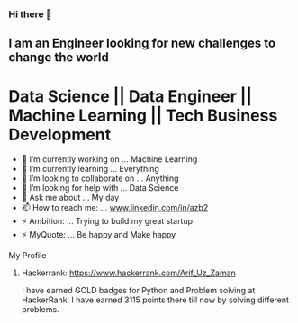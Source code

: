 ### Hi there 👋


## I am an Engineer looking for new challenges to change the world

# Data Science || Data Engineer || Machine Learning || Tech Business Development


- 🔭 I’m currently working on ... Machine Learning 
- 🌱 I’m currently learning ... Everything
- 👯 I’m looking to collaborate on ... Anything
- 🤔 I’m looking for help with ... Data Science
- 💬 Ask me about ... My day
- 📫 How to reach me: ... www.linkedin.com/in/azb2
- ⚡ Ambition: ... Trying to build my great startup
- ⚡ MyQuote: ... Be happy and Make happy

My Profile

1. Hackerrank: https://www.hackerrank.com/Arif_Uz_Zaman

   I have earned GOLD badges for Python and Problem solving at HackerRank. I have earned 3115 points there till now by solving different problems.
